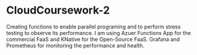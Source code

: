 # CloudCoursework-2
Creating functions to enable parallel programing and to perform stress testing to observe its performance. I am using Azuer Functions App for the commercial FaaS and KNative for the Open-Source FaaS. Grafana and Prometheus for monitoring the performance and health.
